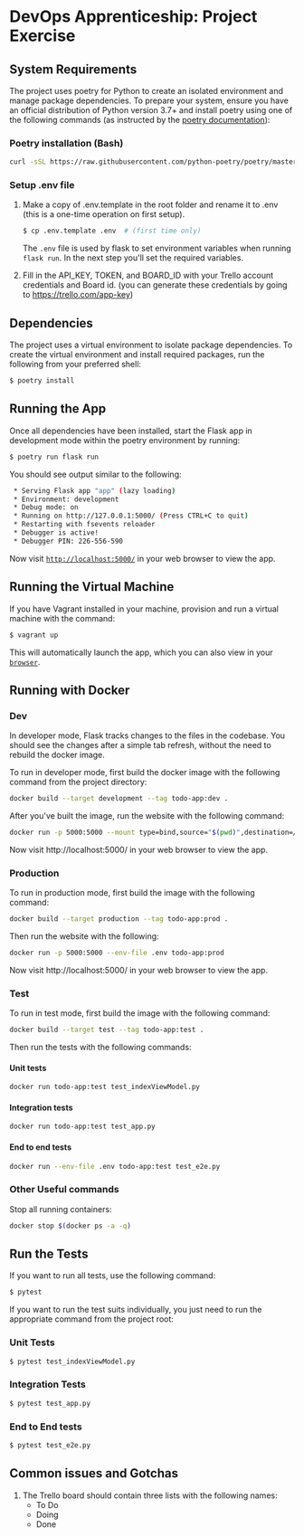 # DevOps Apprenticeship: Project Exercise

## System Requirements

The project uses poetry for Python to create an isolated environment and manage package dependencies. To prepare your system, ensure you have an official distribution of Python version 3.7+ and install poetry using one of the following commands (as instructed by the [poetry documentation](https://python-poetry.org/docs/#system-requirements)):

### Poetry installation (Bash)
```bash
curl -sSL https://raw.githubusercontent.com/python-poetry/poetry/master/get-poetry.py | python
```
### Setup .env file
1. Make a copy of .env.template in the root folder and rename it to .env (this is a one-time operation on first setup).
    ```bash
    $ cp .env.template .env  # (first time only)
    ```
    The `.env` file is used by flask to set environment variables when running `flask run`. In the next step you'll set the required variables.

2. Fill in the API_KEY, TOKEN, and BOARD_ID with your Trello account credentials and Board id. (you can generate these credentials by going to https://trello.com/app-key)

## Dependencies

The project uses a virtual environment to isolate package dependencies. To create the virtual environment and install required packages, run the following from your preferred shell:

```bash
$ poetry install
```

## Running the App

Once all dependencies have been installed, start the Flask app in development mode within the poetry environment by running:
```bash
$ poetry run flask run
```

You should see output similar to the following:
```bash
 * Serving Flask app "app" (lazy loading)
 * Environment: development
 * Debug mode: on
 * Running on http://127.0.0.1:5000/ (Press CTRL+C to quit)
 * Restarting with fsevents reloader
 * Debugger is active!
 * Debugger PIN: 226-556-590
```
Now visit [`http://localhost:5000/`](http://localhost:5000/) in your web browser to view the app.

## Running the Virtual Machine
If you have Vagrant installed in your machine, provision and run a virtual machine with the command:
```bash
$ vagrant up
```
This will automatically launch the app, which you can also view in your [`browser`](http://localhost:5000/).

## Running with Docker
### Dev
In developer mode, Flask tracks changes to the files in the codebase. You should see the changes after a simple tab refresh, without the need to rebuild the docker image.

To run in developer mode, first build the docker image with the following command from the project directory:
```bash
docker build --target development --tag todo-app:dev .
```
After you've built the image, run the website with the following command:
```bash
docker run -p 5000:5000 --mount type=bind,source="$(pwd)",destination=/todo-app todo-app:dev
```
Now visit http://localhost:5000/ in your web browser to view the app.
### Production
To run in production mode, first build the image with the following command:
```bash
docker build --target production --tag todo-app:prod .
```
Then run the website with the following:
```bash
docker run -p 5000:5000 --env-file .env todo-app:prod
```
Now visit http://localhost:5000/ in your web browser to view the app.
### Test
To run in test mode, first build the image with the following command:
```bash
docker build --target test --tag todo-app:test .
```
Then run the tests with the following commands:
#### Unit tests
```bash
docker run todo-app:test test_indexViewModel.py
```
#### Integration tests
```bash
docker run todo-app:test test_app.py 
```
#### End to end tests
```bash
docker run --env-file .env todo-app:test test_e2e.py
```
### Other Useful commands
Stop all running containers:
```bash
docker stop $(docker ps -a -q)
```
## Run the Tests
If you want to run all tests, use the following command:
```bash
$ pytest
```

If you want to run the test suits individually, you just need to run the appropriate command from the project root:

### Unit Tests
```bash
$ pytest test_indexViewModel.py
```
### Integration Tests
```bash
$ pytest test_app.py    
```
### End to End tests
```bash
$ pytest test_e2e.py       
```

## Common issues and Gotchas
1. The Trello board should contain three lists with the following names:
    * To Do
    * Doing
    * Done

